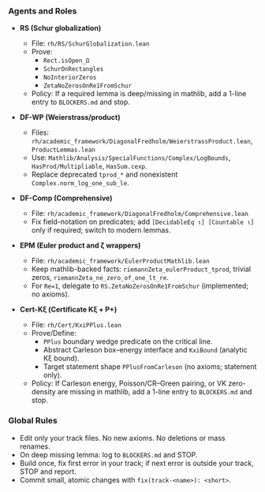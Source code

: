 ### Agents and Roles

- **RS (Schur globalization)**
  - File: `rh/RS/SchurGlobalization.lean`
  - Prove:
    - `Rect.isOpen_Ω`
    - `SchurOnRectangles`
    - `NoInteriorZeros`
    - `ZetaNoZerosOnRe1FromSchur`
  - Policy: If a required lemma is deep/missing in mathlib, add a 1-line entry to `BLOCKERS.md` and stop.

- **DF-WP (Weierstrass/product)**
  - Files: `rh/academic_framework/DiagonalFredholm/WeierstrassProduct.lean`, `ProductLemmas.lean`
  - Use: `Mathlib/Analysis/SpecialFunctions/Complex/LogBounds`, `HasProd/Multipliable`, `HasSum.cexp`.
  - Replace deprecated `tprod_*` and nonexistent `Complex.norm_log_one_sub_le`.

- **DF-Comp (Comprehensive)**
  - File: `rh/academic_framework/DiagonalFredholm/Comprehensive.lean`
  - Fix field-notation on predicates; add `[DecidableEq ι] [Countable ι]` only if required; switch to modern lemmas.

- **EPM (Euler product and ζ wrappers)**
  - File: `rh/academic_framework/EulerProductMathlib.lean`
  - Keep mathlib-backed facts: `riemannZeta_eulerProduct_tprod`, trivial zeros, `riemannZeta_ne_zero_of_one_lt_re`.
  - For `Re=1`, delegate to `RS.ZetaNoZerosOnRe1FromSchur` (implemented; no axioms).

 - **Cert-Kξ (Certificate Kξ + P+)**
   - File: `rh/Cert/KxiPPlus.lean`
   - Prove/Define:
     - `PPlus` boundary wedge predicate on the critical line.
     - Abstract Carleson box–energy interface and `KxiBound` (analytic Kξ bound).
     - Target statement shape `PPlusFromCarleson` (no axioms; statement only).
   - Policy: If Carleson energy, Poisson/CR–Green pairing, or VK zero-density are missing in mathlib, add a 1-line entry to `BLOCKERS.md` and stop.

### Global Rules
- Edit only your track files. No new axioms. No deletions or mass renames.
- On deep missing lemma: log to `BLOCKERS.md` and STOP.
- Build once, fix first error in your track; if next error is outside your track, STOP and report.
- Commit small, atomic changes with `fix(track-<name>): <short>`.
